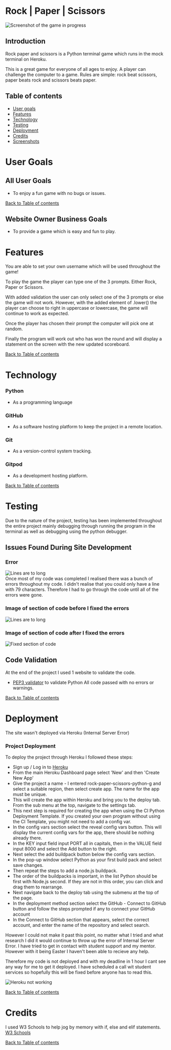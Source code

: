 # Rock | Paper | Scissors
![Screenshot of the game in progress](assets/images/ingame-preview.png)
## Introduction

Rock paper and scissors is a Python terminal game which runs in the mock terminal on Heroku.

This is a great game for everyone of all ages to enjoy.
A player can challenge the computer to a game. Rules are simple: rock beat scissors, paper beats rock and scissors beats paper.

## Table of contents
* [User goals](#user-goals)
* [Features](#Features)
* [Technology](#Technology)
* [Testing](#Testing)
* [Deployment](#Deployment)
* [Credits](#Credits)
* [Screenshots](#Screenshots)

# User Goals
## All User Goals
- To enjoy a fun game with no bugs or issues.

[Back to Table of contents](#table-of-contents)

## Website Owner Business Goals
- To provide a game which is easy and fun to play.

# Features
You are able to set your own username which will be used throughout the game!

To play the game the player can type one of the 3 prompts.
Either Rock, Paper or Scissors.

With added validation the user can only select one of the 3 prompts or else the game will not work.
However, with the added element of .lower() the player can choose to right in uppercase or lowercase, the game will continue to work as expected.

Once the player has chosen their prompt the computer will pick one at random.

Finally the program will work out who has won the round and will display a statement on the screen with the new updated scoreboard.

[Back to Table of contents](#table-of-contents)

# Technology
### Python
* As a programming language
### GitHub
* As a software hosting platform to keep the project in a remote location.
### Git
* As a version-control system tracking.
### Gitpod
* As a development hosting platform.

[Back to Table of contents](#table-of-contents)

# Testing
Due to the nature of the project, testing has been implemented throughout the entire project mainly debugging through running the program in the terminal as well as debugging using the python debugger.

## Issues Found During Site Development
### Error
![Lines are to long](assets/images/error-1.png)
<br>
Once most of my code was completed I realised there was a bunch of errors throughout my code. I didn't realise that you could only have a line with 79 characters. Therefore I had to go through the code until all of the errors were gone.
<br>

### Image of section of code before I fixed the errors

![Lines are to long](assets/images/incorrect.png)
<br>

### Image of section of code after I fixed the errors

![Fixed section of code](assets/images/fixed.png)
<br>

## Code Validation

At the end of the project I used 1 website to validate the code.
 * [PEP3 validator](https://http://pep8online.com/) to validate Python
 All code passed with no errors or warnings.

[Back to Table of contents](#table-of-contents)

# Deployment
The site wasn't deployed via Heroku (Internal Server Error) 

### Project Deployment
To deploy the project through Heroku I followed these steps:
- Sign up / Log in to [Heroku](https://www.heroku.com/)
- From the main Heroku Dashboard page select 'New' and then 'Create New App'
- Give the project a name - I entered rock-paper-scissors-python-g and select a suitable region, then select create app. The name for the app must be unique.
- This will create the app within Heroku and bring you to the deploy tab. From the sub menu at the top, navigate to the settings tab.
- This next step is required for creating the app when using the CI Python Deployment Template. If you created your own program without using the CI Template, you might not need to add a config var.
- In the config vars section select the reveal config vars button. This will display the current config vars for the app, there should be nothing already there.
- In the KEY input field input PORT all in capitals, then in the VALUE field input 8000 and select the Add button to the right.
- Next select the add buildpack button below the config vars section.
- In the pop-up window select Python as your first build pack and select save changes.
- Then repeat the steps to add a node.js buildpack.
- The order of the buildpacks is important, in the list Python should be first with Node.js second. If they are not in this order, you can click and drag them to rearrange.
- Next navigate back to the deploy tab using the submenu at the top of the page.
- In the deployment method section select the GitHub - Connect to GitHub button and follow the steps prompted if any to connect your GitHub account
- In the Connect to GitHub section that appears, select the correct account, and enter the name of the repository and select search.



However I could not make it past this point, no matter what I tried and what research I did it would continue to throw up the error of Internal Server Error. I have tried to get in contact with student support and my mentor. However with it being Easter I haven't been able to recieve any help.

Therefore my code is not deployed and with my deadline in 1 hour I cant see any way for me to get it deployed. I have scheduled a call wit student services so hopefully this will be fixed before anyone has to read this.

![Heroku not working](assets/images/cant-deploy.png)


[Back to Table of contents](#table-of-contents)

# Credits

I used W3 Schools to help jog by memory with if, else and elif statements. [W3 Schools](https://www.w3schools.com/python/python_conditions.asp)

[Back to Table of contents](#table-of-contents)